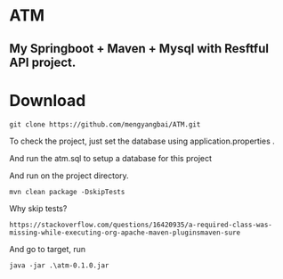 # ATM

## My Springboot + Maven + Mysql with Resftful API project.

# Download

`git clone https://github.com/mengyangbai/ATM.git`

To check the project, just set the database using application.properties .

And run the atm.sql to setup a database for this project

And run on the project directory.

`mvn clean package -DskipTests`

Why skip tests? 

`https://stackoverflow.com/questions/16420935/a-required-class-was-missing-while-executing-org-apache-maven-pluginsmaven-sure`

And go to target, run

`java -jar .\atm-0.1.0.jar`
